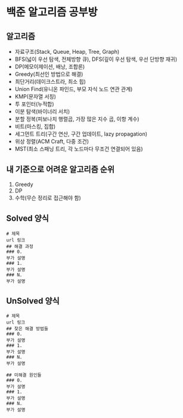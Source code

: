 # 백준 알고리즘 공부방
## 알고리즘
  - 자료구조(Stack, Queue, Heap, Tree, Graph)
  - BFS(넓이 우선 탐색, 전체방향 큐), DFS(깊이 우선 탐색, 우선 단방향 재귀)
  - DP(메모이제이션, 배낭, 조합론)
  - Greedy(최선인 방법으로 해결)
  - 최단거리(데이크스트라, 최소 힙)
  - Union Find(유니온 파인드, 부모 자식 노드 연관 관계)
  - KMP(문자열 서칭)
  - 투 포인터(누적합)
  - 이분 탐색(바이너리 서치)
  - 분할 정복(피보나치 행렬곱, 가장 많은 지수 곱, 이항 계수)
  - 비트(마스킹, 집합)
  - 세그먼트 트리(구간 연산, 구간 업데이트, lazy propagation)
  - 위상 정렬(ACM Craft, 다중 조건)
  - MST(최소 스패닝 트리, 각 노드마다 무조건 연결되어 있음)
## 내 기준으로 어려운 알고리즘 순위
1. Greedy
2. DP
3. 수학(무슨 정리로 접근해야 함)

## Solved 양식
```
# 제목
url 링크
## 해결 과정
### 0.
부가 설명
### 1.
부가 설명
### N.
부가 설명
```
## UnSolved 양식
```
# 제목
url 링크
## 찾은 해결 방법들
### 0.
부가 설명
### 1.
부가 설명
### N.
부가 설명

## 미해결 원인들
### 0.
부가 설명
### 1.
부가 설명
### N.
부가 설명
```

